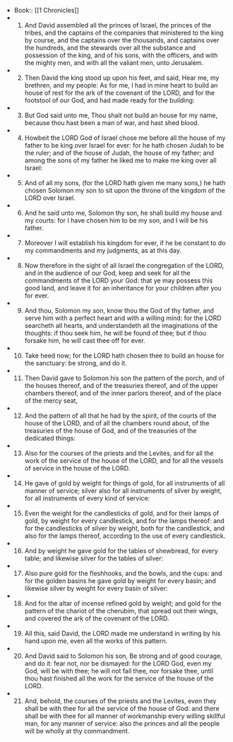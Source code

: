 - Book:: [[1 Chronicles]]
- 1. And David assembled all the princes of Israel, the princes of the tribes, and the captains of the companies that ministered to the king by course, and the captains over the thousands, and captains over the hundreds, and the stewards over all the substance and possession of the king, and of his sons, with the officers, and with the mighty men, and with all the valiant men, unto Jerusalem.
- 2. Then David the king stood up upon his feet, and said, Hear me, my brethren, and my people: As for me, I had in mine heart to build an house of rest for the ark of the covenant of the LORD, and for the footstool of our God, and had made ready for the building:
- 3. But God said unto me, Thou shalt not build an house for my name, because thou hast been a man of war, and hast shed blood.
- 4. Howbeit the LORD God of Israel chose me before all the house of my father to be king over Israel for ever: for he hath chosen Judah to be the ruler; and of the house of Judah, the house of my father; and among the sons of my father he liked me to make me king over all Israel:
- 5. And of all my sons, (for the LORD hath given me many sons,) he hath chosen Solomon my son to sit upon the throne of the kingdom of the LORD over Israel.
- 6. And he said unto me, Solomon thy son, he shall build my house and my courts: for I have chosen him to be my son, and I will be his father.
- 7. Moreover I will establish his kingdom for ever, if he be constant to do my commandments and my judgments, as at this day.
- 8. Now therefore in the sight of all Israel the congregation of the LORD, and in the audience of our God, keep and seek for all the commandments of the LORD your God: that ye may possess this good land, and leave it for an inheritance for your children after you for ever.
- 9. And thou, Solomon my son, know thou the God of thy father, and serve him with a perfect heart and with a willing mind: for the LORD searcheth all hearts, and understandeth all the imaginations of the thoughts: if thou seek him, he will be found of thee; but if thou forsake him, he will cast thee off for ever.
- 10. Take heed now; for the LORD hath chosen thee to build an house for the sanctuary: be strong, and do it.
- 11. Then David gave to Solomon his son the pattern of the porch, and of the houses thereof, and of the treasuries thereof, and of the upper chambers thereof, and of the inner parlors thereof, and of the place of the mercy seat,
- 12. And the pattern of all that he had by the spirit, of the courts of the house of the LORD, and of all the chambers round about, of the treasuries of the house of God, and of the treasuries of the dedicated things:
- 13. Also for the courses of the priests and the Levites, and for all the work of the service of the house of the LORD, and for all the vessels of service in the house of the LORD.
- 14. He gave of gold by weight for things of gold, for all instruments of all manner of service; silver also for all instruments of silver by weight, for all instruments of every kind of service:
- 15. Even the weight for the candlesticks of gold, and for their lamps of gold, by weight for every candlestick, and for the lamps thereof: and for the candlesticks of silver by weight, both for the candlestick, and also for the lamps thereof, according to the use of every candlestick.
- 16. And by weight he gave gold for the tables of shewbread, for every table; and likewise silver for the tables of silver:
- 17. Also pure gold for the fleshhooks, and the bowls, and the cups: and for the golden basins he gave gold by weight for every basin; and likewise silver by weight for every basin of silver:
- 18. And for the altar of incense refined gold by weight; and gold for the pattern of the chariot of the cherubim, that spread out their wings, and covered the ark of the covenant of the LORD.
- 19. All this, said David, the LORD made me understand in writing by his hand upon me, even all the works of this pattern.
- 20. And David said to Solomon his son, Be strong and of good courage, and do it: fear not, nor be dismayed: for the LORD God, even my God, will be with thee; he will not fail thee, nor forsake thee, until thou hast finished all the work for the service of the house of the LORD.
- 21. And, behold, the courses of the priests and the Levites, even they shall be with thee for all the service of the house of God: and there shall be with thee for all manner of workmanship every willing skillful man, for any manner of service: also the princes and all the people will be wholly at thy commandment.
